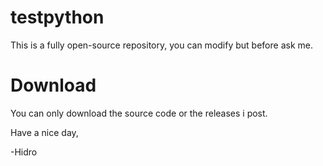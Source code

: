 # testpython
This is a fully open-source repository, you can modify but before ask me.
# Download
You can only download the source code or the releases i post.

Have a nice day,

-Hidro
